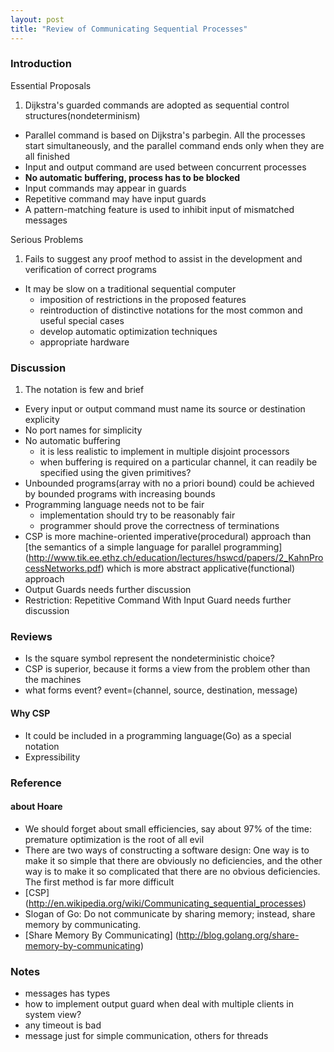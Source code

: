 ```yaml
---
layout: post
title: "Review of Communicating Sequential Processes"
---
```

### Introduction
Essential Proposals

1. Dijkstra's guarded commands are adopted as sequential control structures(nondeterminism)
- Parallel command is based on Dijkstra's parbegin. All the processes start simultaneously, and the parallel command ends only when they are all finished
- Input and output command are used between concurrent processes
- **No automatic buffering, process has to be blocked**
- Input commands may appear in guards
- Repetitive command may have input guards
- A pattern-matching feature is used to inhibit input of mismatched messages

Serious Problems

1. Fails to suggest any proof method to assist in the development and verification of correct programs
- It may be slow on a traditional sequential computer
    * imposition of restrictions in the proposed features
    * reintroduction of distinctive notations for the most common and useful special cases
    * develop automatic optimization techniques
    * appropriate hardware

### Discussion
1. The notation is few and brief
- Every input or output command must name its source or destination explicity
- No port names for simplicity
- No automatic buffering
    * it is less realistic to implement in multiple disjoint processors
    * when buffering is required on a particular channel, it can readily be specified using the given primitives?
- Unbounded programs(array with no a priori bound) could be achieved by bounded programs with increasing bounds
- Programming language needs not to be fair
    * implementation should try to be reasonably fair
    * programmer should prove the correctness of terminations
- CSP is more machine-oriented imperative(procedural) approach than [the semantics of a simple language for parallel programming] (http://www.tik.ee.ethz.ch/education/lectures/hswcd/papers/2_KahnProcessNetworks.pdf) which is more abstract applicative(functional) approach
- Output Guards needs further discussion
- Restriction: Repetitive Command With Input Guard needs further discussion

### Reviews
* Is the square symbol represent the nondeterministic choice?
* CSP is superior, because it forms a view from the problem other than the machines
* what forms event? event=(channel, source, destination, message)

#### Why CSP
* It could be included in a programming language(Go) as a special notation
* Expressibility

### Reference
#### about Hoare
* We should forget about small efficiencies, say about 97% of the time: premature optimization is the root of all evil
* There are two ways of constructing a software design: One way is to make it so simple that there are obviously no deficiencies, and the other way is to make it so complicated that there are no obvious deficiencies. The first method is far more difficult
* [CSP] (http://en.wikipedia.org/wiki/Communicating_sequential_processes)
* Slogan of Go: Do not communicate by sharing memory; instead, share memory by communicating.
* [Share Memory By Communicating] (http://blog.golang.org/share-memory-by-communicating)

### Notes
* messages has types
* how to implement output guard when deal with multiple clients in system view?
* any timeout is bad
* message just for simple communication, others for threads

